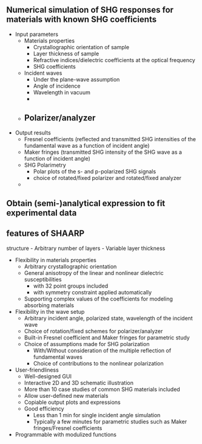 ## Numerical simulation of SHG responses for materials with known SHG coefficients   
- Input parameters
	- Materials properties 
		- Crystallographic orientation of sample 
		- Layer thickness of sample 
		- Refractive indices/dielectric coefficients at the optical frequency 
		- SHG coefficients 
	- Incident waves 
		- Under the plane-wave assumption 
		- Angle of incidence 
		- Wavelength in vacuum 
		- 
	- Polarizer/analyzer 
		- 
- Output results 
	- Fresnel coefficients (reflected and transmitted SHG intensities of the fundamental wave as a function of incident angle)
	- Maker fringes (transmitted SHG intensity of the SHG wave as a function of incident angle)
	- SHG Polarimetry
		- Polar plots of the s- and p-polarized SHG signals 
		- choice of rotated/fixed polarizer and rotated/fixed analyzer 
	- 
## Obtain (semi-)analytical expression to fit experimental data   


## features of SHAARP

structure 
	- Arbitrary number of layers 
	- Variable layer thickness 
- Flexibility in materials properties
	- Arbitrary crystallographic orientation 
	- General anisotropy of the linear and nonlinear dielectric susceptibilities 
		- with 32 point groups included 
		- with symmetry constraint applied automatically 
	- Supporting complex values of the coefficients for modeling absorbing materials  
- Flexibility in the wave setup   
	- Arbitrary incident angle, polarized state, wavelength of the incident wave
	- Choice of rotation/fixed schemes for polarizer/analyzer   
	- Built-in Fresnel coefficient and Maker fringes for parametric study   
	- Choice of assumptions made for SHG polarization 
		- With/Without consideration of the multiple reflection of fundamental waves 
		- Choice of contributions to the nonlinear polarization  
- User-friendliness 
	- Well-designed GUI 
	- Interactive 2D and 3D schematic illustration 
	- More than 10 case studies of common SHG materials included  
	- Allow user-defined new materials  
	- Copiable output plots and expressions 
	- Good efficiency 
		- Less than 1 min for single incident angle simulation 
		- Typically a few minutes for parametric studies such as Maker fringes/Fresnel coefficients 
- Programmable with modulized functions  